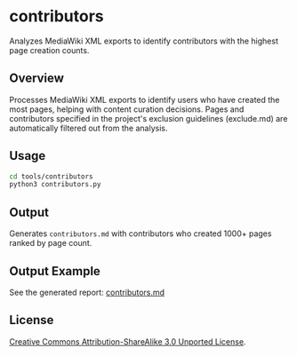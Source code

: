 # contributors

Analyzes MediaWiki XML exports to identify contributors with the highest page creation counts.

## Overview

Processes MediaWiki XML exports to identify users who have created the most pages, helping with content curation decisions. Pages and contributors specified in the project's exclusion guidelines (exclude.md) are automatically filtered out from the analysis.

## Usage

```bash
cd tools/contributors
python3 contributors.py
```

## Output

Generates `contributors.md` with contributors who created 1000+ pages ranked by page count.

## Output Example

See the generated report: [contributors.md](contributors.md)

## License

[Creative Commons Attribution-ShareAlike 3.0 Unported License](https://creativecommons.org/licenses/by-sa/3.0/).
